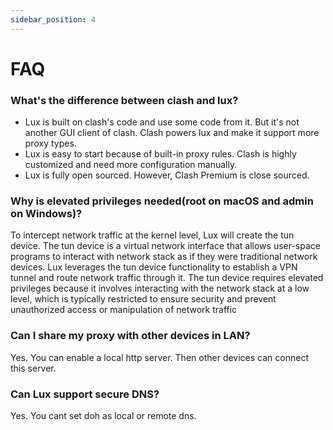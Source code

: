 ```yaml
---
sidebar_position: 4
---
```


# FAQ

### What's the difference between clash and lux?
* Lux is built on clash's code and use some code from it. But it's not another GUI client of clash. Clash powers lux and make it support more proxy types.
* Lux is easy to start because of built-in proxy rules. Clash is highly customized and need more configuration manually.
* Lux is fully open sourced. However, Clash Premium is close sourced.

### Why is elevated privileges needed(root on macOS and admin on Windows)?

To intercept network traffic at the kernel level, Lux will create the tun device.
The tun device is a virtual network interface that allows user-space programs to interact with network stack as if they were traditional network devices. 
Lux leverages the tun device functionality to establish a VPN tunnel and route network traffic through it.
The tun device requires elevated privileges because it involves interacting with the network stack at a low level,
which is typically restricted to ensure security and prevent unauthorized access or manipulation of network traffic


### Can I share my proxy with other devices in LAN?
Yes. You can enable a local http server. Then other devices can connect this server.

### Can Lux support secure DNS?
Yes. You cant set doh as local or remote dns.

